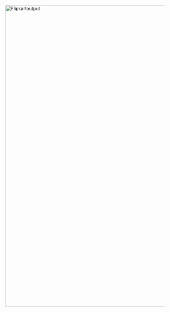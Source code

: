 <img width="956" alt="Flipkartoutput" src="https://github.com/user-attachments/assets/0e982e31-1ca4-454f-b6d1-43ef22a93ac7" />
